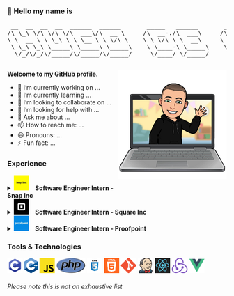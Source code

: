 ### 👋 Hello my name is 
<pre>
 __  __  __  __  ______  ______       _____   ______       __    __  ______  ______  ______  ______  ______    
/\ \_\ \/\ \/\ \/\  ___\/\  __ \     /\  __-./\  ___\     /\ "-./  \/\  __ \/\  == \/\  __ \/\  ___\/\  ___\   
\ \  __ \ \ \_\ \ \ \__ \ \ \/\ \    \ \ \/\ \ \  __\     \ \ \-./\ \ \ \/\ \ \  __<\ \  __ \ \  __\\ \___  \  
 \ \_\ \_\ \_____\ \_____\ \_____\    \ \____-\ \_____\    \ \_\ \ \_\ \_____\ \_\ \_\ \_\ \_\ \_____\/\_____\ 
  \/_/\/_/\/_____/\/_____/\/_____/     \/____/ \/_____/     \/_/  \/_/\/_____/\/_/ /_/\/_/\/_/\/_____/\/_____/ 
                                                                                                               
</pre>
<img align="right" height="250" width="250" alt="
hello World" src="https://github.com/demoraeshugo/demoraeshugo/blob/master/Icons/me-logo.png" />
<strong>Welcome to my GitHub profile.</strong>

- 🔭 I’m currently working on ...
- 🌱 I’m currently learning ...
- 👯 I’m looking to collaborate on ...
- 🤔 I’m looking for help with ...
- 💬 Ask me about ...
- 📫 How to reach me: ...
- 😄 Pronouns: ...
- ⚡ Fun fact: ...

### Experience
<details>
  <summary><code><img height="35" src="https://github.com/demoraeshugo/demoraeshugo/blob/master/Icons/snap-logo.jpg" alt="snap logo"></code>&emsp;<strong>Software Engineer Intern - Snap Inc</strong></summary>
 
###### May 2021 - August 2021
* Joining Snap Inc. as a Software Engineer Intern (team TBD)
</details>

<details>
  <summary><code><img height="35" src="https://github.com/demoraeshugo/demoraeshugo/blob/master/Icons/square-logo.jpg" alt="square logo"></code>&emsp;<strong>Software Engineer Intern - Square Inc</strong></summary>
 
###### September 2020 - December 2020
* Scaled a monolithic QR code self-serve system, allowing for sellers to create localized groups of tables/seats.
* Enabled Square to attract much larger sellers with complex venues to easily and efficiently create a contact-less self-serve experience.
* Built out a new user-friendly admin page where sellers can manage their groups and seats.
* Redesigned the API endpoints to support efficient CRUD operations with scale in mind.
</details>

<details>
  <summary><code><img height="35" src="https://github.com/demoraeshugo/demoraeshugo/blob/master/Icons/proofpoint-logo.png" alt="proofpoint logo"></code>&emsp;<strong>Software Engineer Intern - Proofpoint</strong></summary>

###### June 2020 - August 2020
* Enhanced customer insights into their data by building out dynamic data visualization dashboards.
* Fully integrated and contributed to an Agile engineering team maintaining key data-driven consumer-facing applications.
* Contributed production ready, peer reviewed React and Node REST API code.
</details>

### Tools & Technologies

<code><img height="35" src="https://github.com/demoraeshugo/demoraeshugo/blob/master/Icons/c-logo.png" alt="c logo"></code>
<code><img height="35" src="https://github.com/demoraeshugo/demoraeshugo/blob/master/Icons/cpp-logo.png" alt="cpp logo"></code>
<code><img height="35" src="https://github.com/demoraeshugo/demoraeshugo/blob/master/Icons/js-logo.png" alt="js logo"></code>
<code><img height="35" src="https://github.com/demoraeshugo/demoraeshugo/blob/master/Icons/php-logo.png" alt="php logo"></code>
<code><img height="35" src="https://github.com/demoraeshugo/demoraeshugo/blob/master/Icons/css-logo.png" alt="css logo"></code>
<code><img height="35" src="https://github.com/demoraeshugo/demoraeshugo/blob/master/Icons/html-logo.png" alt="html logo"></code>
<code><img height="35" src="https://github.com/demoraeshugo/demoraeshugo/blob/master/Icons/git-logo.png" alt="git logo"></code>
<code><img height="35" src="https://github.com/demoraeshugo/demoraeshugo/blob/master/Icons/jenkins-logo.png" alt="jenkins logo"></code>
<code><img height="35" src="https://github.com/demoraeshugo/demoraeshugo/blob/master/Icons/react-logo.png" alt="react logo"></code>
<code><img height="35" src="https://github.com/demoraeshugo/demoraeshugo/blob/master/Icons/redux-logo.png" alt="redux logo"></code>
<code><img height="35" src="https://github.com/demoraeshugo/demoraeshugo/blob/master/Icons/Vue-logo.png" alt="vue logo"></code>

###### Please note this is not an exhaustive list
